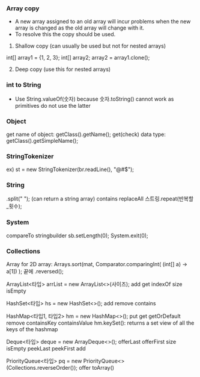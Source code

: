 ### Array copy
- A new array assigned to an old array will incur problems when the new array is changed as the old array will change with it.
- To resolve this the copy should be used.

1. Shallow copy (can usually be used but not for nested arrays)

int[] array1 = {1, 2, 3};
int[] array2;
array2 = array1.clone();

2. Deep copy (use this for nested arrays)

### int to String
- Use String.valueOf(숫자) because 숫자.toString() cannot work as primitives do not use the latter 

### Object
get name of object: getClass().getName();
get(check) data type: getClass().getSimpleName();

### StringTokenizer
ex)
st = new StringTokenizer(br.readLine(), "@#$");

### String
.split(" ");
(can return a string array)
contains
replaceAll
스트링.repeat(반복할_횟수);

### System
compareTo
stringbuilder
sb.setLength(0);
System.exit(0);

### Collections
Array
for 2D array:
Arrays.sort(mat, Comparator.comparingInt( (int[] a) -> a[1]) );
끝에 .reversed();

ArrayList<타입> arrList = new ArrayList<>(사이즈);
add
get
indexOf
size
isEmpty

HashSet<타입> hs = new HashSet<>();
add
remove
contains

HashMap<타입1, 타입2> hm = new HashMap<>();
put
get
getOrDefault
remove
containsKey
containsValue
hm.keySet(): returns a set view of all the keys of the hashmap

Deque<타입> deque = new ArrayDeque<>();
offerLast
offerFirst
size
isEmpty
peekLast
peekFirst
add

PriorityQueue<타입> pq = new PriorityQueue<>(Collections.reverseOrder());
offer
toArray()




